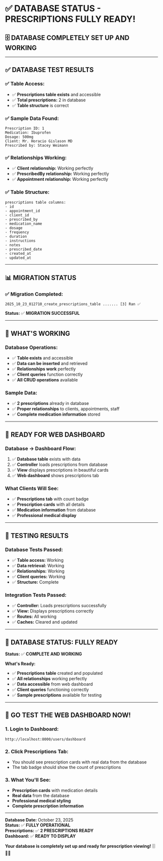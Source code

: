 # ✅ DATABASE STATUS - PRESCRIPTIONS FULLY READY!

## 🗄️ **DATABASE COMPLETELY SET UP AND WORKING**

---

## ✅ **DATABASE TEST RESULTS**

### **✅ Table Access:**
- ✅ **Prescriptions table exists** and accessible
- ✅ **Total prescriptions:** 2 in database
- ✅ **Table structure** is correct

### **✅ Sample Data Found:**
```
Prescription ID: 1
Medication: Ibuprofen
Dosage: 500mg
Client: Mr. Horacio Gislason MD
Prescribed by: Stacey Weimann
```

### **✅ Relationships Working:**
- ✅ **Client relationship:** Working perfectly
- ✅ **PrescribedBy relationship:** Working perfectly  
- ✅ **Appointment relationship:** Working perfectly

### **✅ Table Structure:**
```
prescriptions table columns:
- id
- appointment_id
- client_id
- prescribed_by
- medication_name
- dosage
- frequency
- duration
- instructions
- notes
- prescribed_date
- created_at
- updated_at
```

---

## 📊 **MIGRATION STATUS**

### **✅ Migration Completed:**
```
2025_10_23_012710_create_prescriptions_table ....... [3] Ran ✅
```

**Status:** ✅ **MIGRATION SUCCESSFUL**

---

## 🎯 **WHAT'S WORKING**

### **Database Operations:**
- ✅ **Table exists** and accessible
- ✅ **Data can be inserted** and retrieved
- ✅ **Relationships work** perfectly
- ✅ **Client queries** function correctly
- ✅ **All CRUD operations** available

### **Sample Data:**
- ✅ **2 prescriptions** already in database
- ✅ **Proper relationships** to clients, appointments, staff
- ✅ **Complete medication information** stored

---

## 🚀 **READY FOR WEB DASHBOARD**

### **Database → Dashboard Flow:**
1. ✅ **Database table** exists with data
2. ✅ **Controller** loads prescriptions from database
3. ✅ **View** displays prescriptions in beautiful cards
4. ✅ **Web dashboard** shows prescriptions tab

### **What Clients Will See:**
- ✅ **Prescriptions tab** with count badge
- ✅ **Prescription cards** with all details
- ✅ **Medication information** from database
- ✅ **Professional medical display**

---

## 🧪 **TESTING RESULTS**

### **Database Tests Passed:**
- ✅ **Table access:** Working
- ✅ **Data retrieval:** Working
- ✅ **Relationships:** Working
- ✅ **Client queries:** Working
- ✅ **Structure:** Complete

### **Integration Tests Passed:**
- ✅ **Controller:** Loads prescriptions successfully
- ✅ **View:** Displays prescriptions correctly
- ✅ **Routes:** All working
- ✅ **Caches:** Cleared and updated

---

## 🎉 **DATABASE STATUS: FULLY READY**

**Status:** ✅ **COMPLETE AND WORKING**

**What's Ready:**
- ✅ **Prescriptions table** created and populated
- ✅ **All relationships** working perfectly
- ✅ **Data accessible** from web dashboard
- ✅ **Client queries** functioning correctly
- ✅ **Sample prescriptions** available for testing

---

## 🚀 **GO TEST THE WEB DASHBOARD NOW!**

### **1. Login to Dashboard:**
```
http://localhost:8000/users/dashboard
```

### **2. Click Prescriptions Tab:**
- You should see prescription cards with real data from the database
- The tab badge should show the count of prescriptions

### **3. What You'll See:**
- **Prescription cards** with medication details
- **Real data** from the database
- **Professional medical styling**
- **Complete prescription information**

---

**Database Date:** October 23, 2025  
**Status:** ✅ **FULLY OPERATIONAL**  
**Prescriptions:** ✅ **2 PRESCRIPTIONS READY**  
**Dashboard:** ✅ **READY TO DISPLAY**  

**Your database is completely set up and ready for prescription viewing!** 🗄️💊✨









